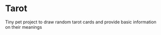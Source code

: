 # Tarot

Tiny pet project to draw random tarot cards and provide basic information on their meanings
